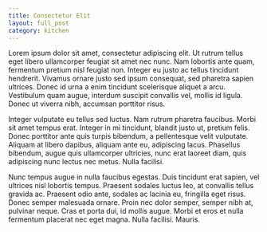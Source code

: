 ```yaml
---
title: Consectetur Elit
layout: full_post
category: kitchen
---
```


Lorem ipsum dolor sit amet, consectetur adipiscing elit. Ut rutrum tellus eget libero ullamcorper feugiat sit amet nec nunc. Nam lobortis ante quam, fermentum pretium nisl feugiat non. Integer eu justo ac tellus tincidunt hendrerit. Vivamus ornare justo sed ipsum consequat, sed pharetra sapien ultrices. Donec id urna a enim tincidunt scelerisque aliquet a arcu. Vestibulum quam augue, interdum suscipit convallis vel, mollis id ligula. Donec ut viverra nibh, accumsan porttitor risus.

Integer vulputate eu tellus sed luctus. Nam rutrum pharetra faucibus. Morbi sit amet tempus erat. Integer in mi tincidunt, blandit justo ut, pretium felis. Donec porttitor ante quis turpis bibendum, a pellentesque velit vulputate. Aliquam at libero dapibus, aliquam ante eu, adipiscing lacus. Phasellus bibendum, augue quis ullamcorper ultricies, nunc erat laoreet diam, quis adipiscing nunc lectus nec metus. Nulla facilisi.

Nunc tempus augue in nulla faucibus egestas. Duis tincidunt erat sapien, vel ultrices nisl lobortis tempus. Praesent sodales luctus leo, at convallis tellus gravida ac. Praesent odio ante, sodales ac lacinia eu, fringilla eget risus. Donec semper malesuada ornare. Proin nec dolor semper, semper nibh at, pulvinar neque. Cras et porta dui, id mollis augue. Morbi et eros et nulla fermentum placerat nec eget magna. Nulla facilisi. Mauris.

